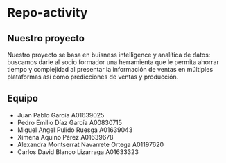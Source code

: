 # Repo-activity
## Nuestro proyecto
Nuestro proyecto se basa en buisness intelligence y analítica de datos: buscamos darle al socio formador una herramienta que le permita ahorrar tiempo y complejidad al presentar la información de ventas en múltiples plataformas así como predicciones de ventas y producción. 
## Equipo
- Juan Pablo García A01639025
- Pedro Emilio Díaz García A00830715
- Miguel Angel Pulido Ruesga A01639043
- Ximena Aquino Pérez A01639678
- Alexandra Montserrat Navarrete Ortega A01197620
- Carlos David Blanco Lizarraga A01633323
